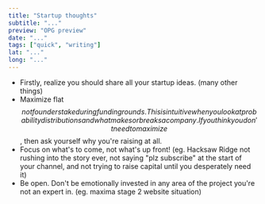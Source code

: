 ```yaml
---
title: "Startup thoughts"
subtitle: "..."
preview: "OPG preview"
date: "..."
tags: ["quick", "writing"]
lat: "..."
long: "..."
---
```


- Firstly, realize you should share all your startup ideas. (many other things)
- Maximize flat $$ not founder stake during funding rounds. This is intuitive when you look at probability distributions and what makes or breaks a company. If you think you don't need to maximize $$, then ask yourself why you're raising at all.
- Focus on what's to come, not what's up front! (eg. Hacksaw Ridge not rushing into the story ever, not saying "plz subscribe" at the start of your channel, and not trying to raise capital until you desperately need it)
- Be open. Don't be emotionally invested in any area of the project you're not an expert in. (eg. maxima stage 2 website situation)
